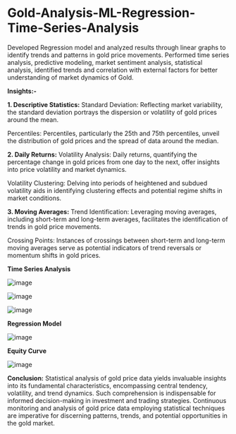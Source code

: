 # Gold-Analysis-ML-Regression-Time-Series-Analysis
Developed Regression model and analyzed results through linear graphs to identify trends and patterns in gold price movements. Performed time series analysis, predictive modeling, market sentiment analysis, statistical analysis, identified trends and correlation with external factors for better understanding of market dynamics of Gold.


**Insights:-**

**1. Descriptive Statistics:**
Standard Deviation:
Reflecting market variability, the standard deviation portrays the dispersion or volatility of gold prices around the mean.

Percentiles:
Percentiles, particularly the 25th and 75th percentiles, unveil the distribution of gold prices and the spread of data around the median.

**2. Daily Returns:**
Volatility Analysis:
Daily returns, quantifying the percentage change in gold prices from one day to the next, offer insights into price volatility and market dynamics.

Volatility Clustering:
Delving into periods of heightened and subdued volatility aids in identifying clustering effects and potential regime shifts in market conditions.

**3. Moving Averages:**
Trend Identification:
Leveraging moving averages, including short-term and long-term averages, facilitates the identification of trends in gold price movements.

Crossing Points:
Instances of crossings between short-term and long-term moving averages serve as potential indicators of trend reversals or momentum shifts in gold prices.


**Time Series Analysis**

![image](https://github.com/Rkaayush04/Gold-Analysis-ML-Regression-Time-Series-Analysis/assets/152067559/466a23bc-47e7-4f2b-8be4-817efc759da6)


![image](https://github.com/Rkaayush04/Gold-Analysis-ML-Regression-Time-Series-Analysis/assets/152067559/dcb2a027-f888-4e35-97e4-533f81a3e135)


![image](https://github.com/Rkaayush04/Gold-Analysis-ML-Regression-Time-Series-Analysis/assets/152067559/e135dba3-ecf4-4a15-a3de-d5d162bf8d4e)


**Regression Model**

![image](https://github.com/Rkaayush04/Gold-Analysis-ML-Regression-Time-Series-Analysis/assets/152067559/2a1b357f-7aba-4cb5-baae-9c38efcff137)

**Equity Curve**

![image](https://github.com/Rkaayush04/Gold-Analysis-ML-Regression-Time-Series-Analysis/assets/152067559/02cd53ee-29ad-400c-958b-254972bd5aa0)


**Conclusion:**
Statistical analysis of gold price data yields invaluable insights into its fundamental characteristics, encompassing central tendency, volatility, and trend dynamics. Such comprehension is indispensable for informed decision-making in investment and trading strategies. Continuous monitoring and analysis of gold price data employing statistical techniques are imperative for discerning patterns, trends, and potential opportunities in the gold market.
